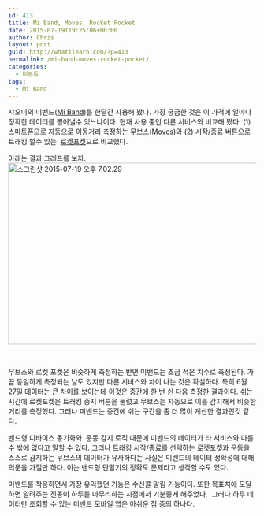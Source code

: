 ```yaml
---
id: 413
title: Mi Band, Moves, Rocket Pocket
date: 2015-07-19T19:25:06+00:00
author: Chris
layout: post
guid: http://whatilearn.com/?p=413
permalink: /mi-band-moves-rocket-pocket/
categories:
  - 미분류
tags:
  - Mi Band
---
```

샤오미의 미밴드(<a href="http://www.mi.com/my/miband/">Mi Band</a>)를 한달간 사용해 봤다. 가장 궁금한 것은 이 가격에 얼마나 정확한 데이터를 뽑아낼수 있느냐이다. 현재 사용 중인 다른 서비스와 비교해 봤다. (1) 스마트폰으로 자동으로 이동거리 측정하는 무브스(<a href="https://www.moves-app.com/">Moves</a>)와 (2) 시작/종료 버튼으로 트래킹 할수 있는  <a href="http://www.poketroket.co/">로켓포켓</a>으로 비교했다.

아래는 결과 그래프를 보자.
<a href="http://whatilearn.com/wp-content/uploads/2015/07/스크린샷-2015-07-19-오후-7.02.29.png"><img class=" wp-image-430  aligncenter" src="http://whatilearn.com/wp-content/uploads/2015/07/스크린샷-2015-07-19-오후-7.02.29.png" alt="스크린샷 2015-07-19 오후 7.02.29" width="533" height="369" /></a>

&nbsp;

무브스와 로켓 포켓은 비슷하게 측정하는 반면 미밴드는 조금 적은 치수로 측정된다. 가끔 동일하게 측정되는 날도 있지만 다른 서비스와 차이 나는 것은 확실하다. 특히 6월 27일 데이터는 큰 차이를 보이는데 이것은 중간에 한 번 쉰 다음 측정한 결과이다. 쉬는 시간에 로켓포켓은 트래킹 중지 버튼을 눌렀고 무브스는 자동으로 이를 감지해서 비슷한 거리를 측정했다. 그러나 미밴드는 중간에 쉬는 구간을 좀 더 많이 계산한 결과인것 같다.

밴드형 디바이스 동기화와  운동 감지 로직 때문에 미밴드의 데이터가 타 서비스와 다를수 밖에 없다고 말할 수 있다. 그러나 트래킹 시작/종료를 선택하는 로켓포켓과 운동을 스스로 감지하는 무브스의 데이터가 유사하다는 사실은 미밴드의 데이터 정확성에 대해 의문을 가질만 하다. 이는 밴드형 단말기의 정확도 문제라고 생각할 수도 있다.

미밴드를 착용하면서 가장 유익했던 기능은 수신콜 알림 기능이다. 또한 목표치에 도달하면 알려주는 진동이 하루를 마무리하는 시점에서 기분좋게 해주었다.  그러나 하루 데이터만 조회할 수 있는 미밴드 모바일 앱은 아쉬운 점 중의 하나다.

&nbsp;